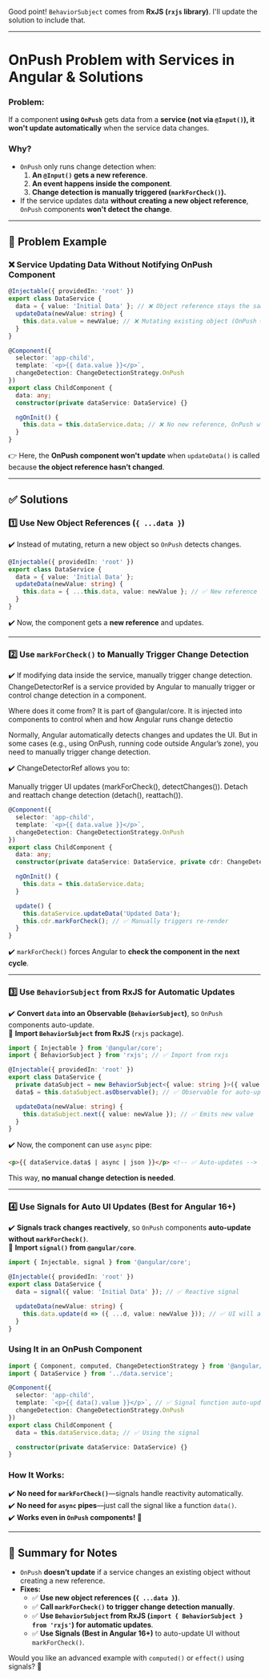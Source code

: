 Good point! `BehaviorSubject` comes from **RxJS (`rxjs` library)**. I'll update the solution to include that.  

---

# **OnPush Problem with Services in Angular & Solutions**  

### **Problem:**  
If a component **using `OnPush`** gets data from a **service (not via `@Input()`), it won't update automatically** when the service data changes.  

### **Why?**  
- `OnPush` only runs change detection when:
  1. **An `@Input()` gets a new reference**.
  2. **An event happens inside the component**.
  3. **Change detection is manually triggered (`markForCheck()`).**  
- If the service updates data **without creating a new object reference**, `OnPush` components **won't detect the change**.

---

## **🔴 Problem Example**
### **❌ Service Updating Data Without Notifying OnPush Component**
```typescript
@Injectable({ providedIn: 'root' })
export class DataService {
  data = { value: 'Initial Data' }; // ❌ Object reference stays the same
  updateData(newValue: string) {
    this.data.value = newValue; // ❌ Mutating existing object (OnPush won't detect)
  }
}
```
```typescript
@Component({
  selector: 'app-child',
  template: `<p>{{ data.value }}</p>`,
  changeDetection: ChangeDetectionStrategy.OnPush
})
export class ChildComponent {
  data: any;
  constructor(private dataService: DataService) {}

  ngOnInit() {
    this.data = this.dataService.data; // ❌ No new reference, OnPush won't update
  }
}
```
👉 Here, the **OnPush component won't update** when `updateData()` is called because **the object reference hasn’t changed**.

---

## **✅ Solutions**
### **1️⃣ Use New Object References (`{ ...data }`)**
✔️ Instead of mutating, return a new object so `OnPush` detects changes.  
```typescript
@Injectable({ providedIn: 'root' })
export class DataService {
  data = { value: 'Initial Data' };
  updateData(newValue: string) {
    this.data = { ...this.data, value: newValue }; // ✅ New reference created
  }
}
```
✔️ Now, the component gets a **new reference** and updates.

---

### **2️⃣ Use `markForCheck()` to Manually Trigger Change Detection**
✔️ If modifying data inside the service, manually trigger change detection. 
ChangeDetectorRef is a service provided by Angular to manually trigger or control change detection in a component.

Where does it come from?
It is part of @angular/core.
It is injected into components to control when and how Angular runs change detectio

Normally, Angular automatically detects changes and updates the UI.
But in some cases (e.g., using OnPush, running code outside Angular’s zone), you need to manually trigger change detection.

✔️ ChangeDetectorRef allows you to:

Manually trigger UI updates (markForCheck(), detectChanges()).
Detach and reattach change detection (detach(), reattach()).
```typescript
@Component({
  selector: 'app-child',
  template: `<p>{{ data.value }}</p>`,
  changeDetection: ChangeDetectionStrategy.OnPush
})
export class ChildComponent {
  data: any;
  constructor(private dataService: DataService, private cdr: ChangeDetectorRef) {}

  ngOnInit() {
    this.data = this.dataService.data;
  }

  update() {
    this.dataService.updateData('Updated Data');
    this.cdr.markForCheck(); // ✅ Manually triggers re-render
  }
}
```
✔️ `markForCheck()` forces Angular to **check the component in the next cycle**.

---

### **3️⃣ Use `BehaviorSubject` from RxJS for Automatic Updates**
✔️ **Convert `data` into an Observable (`BehaviorSubject`)**, so `OnPush` components auto-update.  
🔹 **Import `BehaviorSubject` from RxJS** (`rxjs` package).  
```typescript
import { Injectable } from '@angular/core';
import { BehaviorSubject } from 'rxjs'; // ✅ Import from rxjs

@Injectable({ providedIn: 'root' })
export class DataService {
  private dataSubject = new BehaviorSubject<{ value: string }>({ value: 'Initial Data' });
  data$ = this.dataSubject.asObservable(); // ✅ Observable for auto-updates

  updateData(newValue: string) {
    this.dataSubject.next({ value: newValue }); // ✅ Emits new value
  }
}
```
✔️ Now, the component can use `async` pipe:  
```html
<p>{{ dataService.data$ | async | json }}</p> <!-- ✅ Auto-updates -->
```
This way, **no manual change detection is needed**.

---

### **4️⃣ Use Signals for Auto UI Updates (Best for Angular 16+)**
✔️ **Signals track changes reactively**, so `OnPush` components **auto-update without `markForCheck()`**.  
🔹 **Import `signal()` from `@angular/core`**.  
```typescript
import { Injectable, signal } from '@angular/core';

@Injectable({ providedIn: 'root' })
export class DataService {
  data = signal({ value: 'Initial Data' }); // ✅ Reactive signal

  updateData(newValue: string) {
    this.data.update(d => ({ ...d, value: newValue })); // ✅ UI will auto-update
  }
}
```
### **Using It in an OnPush Component**
```typescript
import { Component, computed, ChangeDetectionStrategy } from '@angular/core';
import { DataService } from '../data.service';

@Component({
  selector: 'app-child',
  template: `<p>{{ data().value }}</p>`, // ✅ Signal function auto-updates UI
  changeDetection: ChangeDetectionStrategy.OnPush
})
export class ChildComponent {
  data = this.dataService.data; // ✅ Using the signal

  constructor(private dataService: DataService) {}
}
```
### **How It Works:**
✔️ **No need for `markForCheck()`**—signals handle reactivity automatically.  
✔️ **No need for `async` pipes**—just call the signal like a function `data()`.  
✔️ **Works even in `OnPush` components!** 🎯  

---

## **🚀 Summary for Notes**
- `OnPush` **doesn’t update** if a service changes an existing object without creating a new reference.  
- **Fixes:**
  - ✅ **Use new object references (`{ ...data }`)**.
  - ✅ **Call `markForCheck()` to trigger change detection manually**.
  - ✅ **Use `BehaviorSubject` from RxJS (`import { BehaviorSubject } from 'rxjs'`) for automatic updates**.
  - ✅ **Use Signals (Best in Angular 16+)** to auto-update UI without `markForCheck()`.  

Would you like an advanced example with `computed()` or `effect()` using signals? 🚀